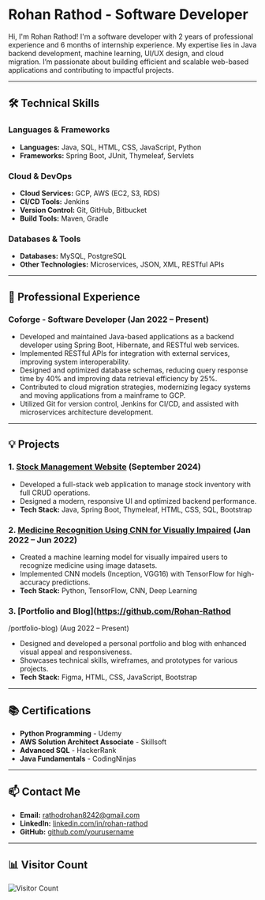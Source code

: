 # Rohan Rathod - Software Developer

Hi, I'm Rohan Rathod! I'm a software developer with 2 years of professional experience and 6 months of internship experience. My expertise lies in Java backend development, machine learning, UI/UX design, and cloud migration. I’m passionate about building efficient and scalable web-based applications and contributing to impactful projects.

---

## 🛠️ Technical Skills

### Languages & Frameworks
- **Languages:** Java, SQL, HTML, CSS, JavaScript, Python
- **Frameworks:** Spring Boot, JUnit, Thymeleaf, Servlets

### Cloud & DevOps
- **Cloud Services:** GCP, AWS (EC2, S3, RDS)
- **CI/CD Tools:** Jenkins
- **Version Control:** Git, GitHub, Bitbucket
- **Build Tools:** Maven, Gradle

### Databases & Tools
- **Databases:** MySQL, PostgreSQL
- **Other Technologies:** Microservices, JSON, XML, RESTful APIs

---

## 🚀 Professional Experience

### **Coforge** - Software Developer (Jan 2022 – Present)
- Developed and maintained Java-based applications as a backend developer using Spring Boot, Hibernate, and RESTful web services.
- Implemented RESTful APIs for integration with external services, improving system interoperability.
- Designed and optimized database schemas, reducing query response time by 40% and improving data retrieval efficiency by 25%.
- Contributed to cloud migration strategies, modernizing legacy systems and moving applications from a mainframe to GCP.
- Utilized Git for version control, Jenkins for CI/CD, and assisted with microservices architecture development.

---

## 💡 Projects

### 1. [Stock Management Website](https://github.com/Rohan-Rathod/Stock-Management-website) (September 2024)
- Developed a full-stack web application to manage stock inventory with full CRUD operations.
- Designed a modern, responsive UI and optimized backend performance.
- **Tech Stack:** Java, Spring Boot, Thymeleaf, HTML, CSS, SQL, Bootstrap

### 2. [Medicine Recognition Using CNN for Visually Impaired](https://github.com/Rohan-Rathod/medicine-recognition) (Jan 2022 – Jun 2022)
- Created a machine learning model for visually impaired users to recognize medicine using image datasets.
- Implemented CNN models (Inception, VGG16) with TensorFlow for high-accuracy predictions.
- **Tech Stack:** Python, TensorFlow, CNN, Deep Learning

### 3. [Portfolio and Blog](https://github.com/Rohan-Rathod

/portfolio-blog) (Aug 2022 – Present)
- Designed and developed a personal portfolio and blog with enhanced visual appeal and responsiveness.
- Showcases technical skills, wireframes, and prototypes for various projects.
- **Tech Stack:** Figma, HTML, CSS, JavaScript, Bootstrap

---

## 📚 Certifications
- **Python Programming** - Udemy
- **AWS Solution Architect Associate** - Skillsoft
- **Advanced SQL** - HackerRank
- **Java Fundamentals** - CodingNinjas

---

## 📫 Contact Me
- **Email:** [rathodrohan8242@gmail.com](mailto:rathodrohan8242@gmail.com)
- **LinkedIn:** [linkedin.com/in/rohan-rathod](https://linkedin.com/in/rohan-rathod)
- **GitHub:** [github.com/yourusername](https://github.com/Rohan-Rathod)

---

## 📊 Visitor Count
![Visitor Count](https://komarev.com/ghpvc/?username=Rohan-Rathod&color=blue)
